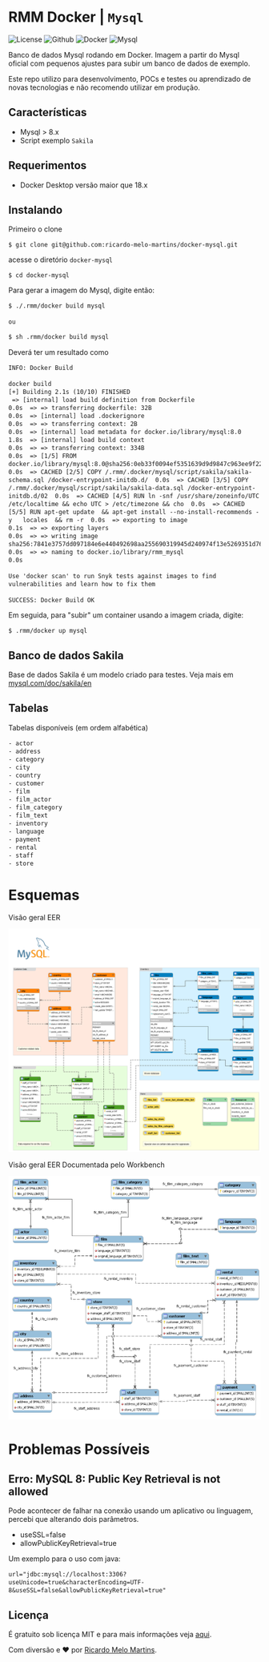 # RMM Docker | **`Mysql`**

![License](https://img.shields.io/badge/license-MIT-green?style=plastic) ![Github](https://img.shields.io/badge/-Github-000?style=plastic&logo=github) ![Docker](https://img.shields.io/badge/-Docker-blue?style=plastic&logo=docker) ![Mysql](https://img.shields.io/badge/-MySql-fefefe?style=plastic&logo=mysql)


Banco de dados Mysql rodando em Docker. Imagem a partir do Mysql oficial com pequenos ajustes para subir um banco de dados de exemplo.

Este repo utilizo para desenvolvimento, POCs e testes ou aprendizado de novas tecnologias e não recomendo utilizar em produção.

## Características

- Mysql > 8.x
- Script exemplo `Sakila`
## Requerimentos

- Docker Desktop versão maior que 18.x

## Instalando

Primeiro o clone

```
$ git clone git@github.com:ricardo-melo-martins/docker-mysql.git
```

acesse o diretório `docker-mysql` 

```
$ cd docker-mysql
```

Para gerar a imagem do Mysql, digite então:

```bash
$ ./.rmm/docker build mysql
```
`ou`
```bash
$ sh .rmm/docker build mysql
```

Deverá ter um resultado como
```
INFO: Docker Build

docker build
[+] Building 2.1s (10/10) FINISHED
 => [internal] load build definition from Dockerfile                                                    0.0s  => => transferring dockerfile: 32B                                                                     0.0s  => [internal] load .dockerignore                                                                       0.0s  => => transferring context: 2B                                                                         0.0s  => [internal] load metadata for docker.io/library/mysql:8.0                                            1.8s  => [internal] load build context                                                                       0.0s  => => transferring context: 334B                                                                       0.0s  => [1/5] FROM docker.io/library/mysql:8.0@sha256:0eb33f0094ef5351639d9d9847c963ee9f22f5631cde046babd4  0.0s  => CACHED [2/5] COPY /.rmm/.docker/mysql/script/sakila/sakila-schema.sql /docker-entrypoint-initdb.d/  0.0s  => CACHED [3/5] COPY /.rmm/.docker/mysql/script/sakila/sakila-data.sql /docker-entrypoint-initdb.d/02  0.0s  => CACHED [4/5] RUN ln -snf /usr/share/zoneinfo/UTC /etc/localtime && echo UTC > /etc/timezone && cho  0.0s  => CACHED [5/5] RUN apt-get update  && apt-get install --no-install-recommends -y   locales  && rm -r  0.0s  => exporting to image                                                                                  0.1s  => => exporting layers                                                                                 0.0s  => => writing image sha256:7841e3757dd097184e6e440492698aa255690319945d240974f13e5269351d76            0.0s  => => naming to docker.io/library/rmm_mysql                                                            0.0s

Use 'docker scan' to run Snyk tests against images to find vulnerabilities and learn how to fix them

SUCCESS: Docker Build OK

```

Em seguida, para "subir" um container usando a imagem criada, digite:

```
$ .rmm/docker up mysql
```

## Banco de dados Sakila

Base de dados Sakila é um modelo criado para testes.  Veja mais em [mysql.com/doc/sakila/en](https://dev.mysql.com/doc/sakila/en)


## Tabelas

Tabelas disponíveis (em ordem alfabética)
```
- actor
- address
- category
- city
- country
- customer
- film
- film_actor
- film_category
- film_text
- inventory
- language
- payment
- rental
- staff
- store
```
# Esquemas

Visão geral EER 

![Imagem](/docs/images/sakila-er.png 'Esquema do Banco de dados Sakila')

Visão geral EER Documentada pelo Workbench

![Imagem](/docs/images/wb-sakila-eer.png 'Esquema do Banco de dados Sakila')


# Problemas Possíveis

## Erro: MySQL 8: Public Key Retrieval is not allowed
Pode acontecer de falhar na conexão usando um aplicativo ou linguagem, percebi que alterando dois parâmetros.
- useSSL=false
- allowPublicKeyRetrieval=true

Um exemplo para o uso com java:
```
url="jdbc:mysql://localhost:3306?useUnicode=true&characterEncoding=UTF-8&useSSL=false&allowPublicKeyRetrieval=true"
```

## Licença

É gratuito sob licença MIT e para mais informações veja [aqui](LICENSE).

Com diversão e :heart: por [Ricardo Melo Martins](https://github.com/ricardo-melo-martins).